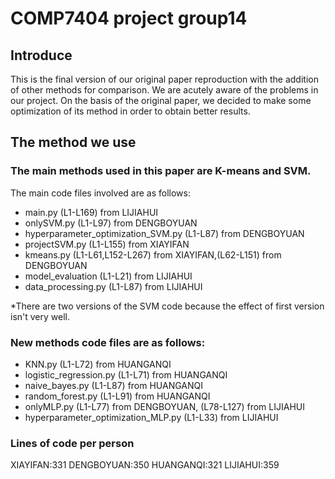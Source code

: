 # COMP7404 project group14
## Introduce
This is the final version of our original paper reproduction with the addition of other methods for comparison. 
We are acutely aware of the problems in our project. On the basis of the original paper, we decided to make some optimization of its method in order to obtain better results.
## The method we use
### The main methods used in this paper are K-means and SVM.
The main code files involved are as follows:
- main.py (L1-L169) from LIJIAHUI
- onlySVM.py (L1-L97) from DENGBOYUAN
- hyperparameter_optimization_SVM.py (L1-L87) from DENGBOYUAN
- projectSVM.py (L1-L155) from XIAYIFAN
- kmeans.py (L1-L61,L152-L267) from XIAYIFAN,(L62-L151) from DENGBOYUAN
- model_evaluation (L1-L21) from LIJIAHUI
- data_processing.py (L1-L87) from LIJIAHUI

*There are two versions of the SVM code because the effect of first version isn't very well.

### New methods code files are as follows:
- KNN.py (L1-L72) from HUANGANQI
- logistic_regression.py (L1-L71) from HUANGANQI
- naive_bayes.py (L1-L87) from HUANGANQI
- random_forest.py (L1-L91) from HUANGANQI
- onlyMLP.py (L1-L77) from DENGBOYUAN, (L78-L127) from LIJIAHUI
- hyperparameter_optimization_MLP.py (L1-L33) from LIJIAHUI

### Lines of code per person
XIAYIFAN:331
DENGBOYUAN:350
HUANGANQI:321
LIJIAHUI:359
